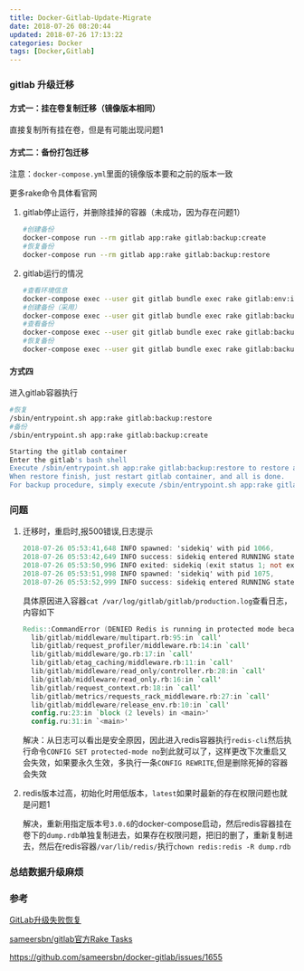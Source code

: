 ```yaml
---
title: Docker-Gitlab-Update-Migrate
date: 2018-07-26 08:20:44
updated: 2018-07-26 17:13:22
categories: Docker
tags: [Docker,Gitlab]
---
```


### gitlab 升级迁移

#### 方式一：挂在卷复制迁移（镜像版本相同）

直接复制所有挂在卷，但是有可能出现问题1

#### 方式二：备份打包迁移

注意：`docker-compose.yml`里面的镜像版本要和之前的版本一致

更多rake命令具体看官网

1. gitlab停止运行，并删除挂掉的容器（未成功，因为存在问题1）

   ```sh
   #创建备份
   docker-compose run --rm gitlab app:rake gitlab:backup:create
   #恢复备份
   docker-compose run --rm gitlab app:rake gitlab:backup:restore
   ```

2. gitlab运行的情况

   ```sh
   #查看环境信息
   docker-compose exec --user git gitlab bundle exec rake gitlab:env:info RAILS_ENV=production
   #创建备份（采用）
   docker-compose exec --user git gitlab bundle exec rake gitlab:backup:create RAILS_ENV=production
   #查看备份
   docker-compose exec --user git gitlab bundle exec rake gitlab:backup:restore RAILS_ENV=production
   #恢复备份
   docker-compose exec --user git gitlab bundle exec rake gitlab:backup:restore BACKUP=1532580339_2018_07_26_10.7.3 RAILS_ENV=production
   ```

#### 方式四

进入gitlab容器执行

```sh
#恢复
/sbin/entrypoint.sh app:rake gitlab:backup:restore
#备份
/sbin/entrypoint.sh app:rake gitlab:backup:create
```



```bash
Starting the gitlab container
Enter the gitlab's bash shell
Execute /sbin/entrypoint.sh app:rake gitlab:backup:restore to restore a backup
When restore finish, just restart gitlab container, and all is done.
For backup procedure, simply execute /sbin/entrypoint.sh app:rake gitlab:backup:create command when you're in gitlab container's shell.
```

### 问题

1. 迁移时，重启时,报500错误,日志提示

   ```verilog
   2018-07-26 05:53:41,648 INFO spawned: 'sidekiq' with pid 1066,
   2018-07-26 05:53:42,649 INFO success: sidekiq entered RUNNING state, process has stayed up for > than 1 seconds (startsecs),
   2018-07-26 05:53:50,996 INFO exited: sidekiq (exit status 1; not expected),
   2018-07-26 05:53:51,998 INFO spawned: 'sidekiq' with pid 1075,
   2018-07-26 05:53:52,999 INFO success: sidekiq entered RUNNING state, process has stayed up for > than 1 seconds (startsecs),
   ```

   具体原因进入容器`cat /var/log/gitlab/gitlab/production.log`查看日志，内容如下

   ```verilog
   Redis::CommandError (DENIED Redis is running in protected mode because protected mode is enabled, no bind address was specified, no authentication password is requested to clients. In this mode connections are only accepted from the loopback interface. If you want to connect from external computers to Redis you may adopt one of the following solutions: 1) Just disable protected mode sending the command 'CONFIG SET protected-mode no' from the loopback interface by connecting to Redis from the same host the server is running, however MAKE SURE Redis is not publicly accessible from internet if you do so. Use CONFIG REWRITE to make this change permanent. 2) Alternatively you can just disable the protected mode by editing the Redis configuration file, and setting the protected mode option to 'no', and then restarting the server. 3) If you started the server manually just for testing, restart it with the '--protected-mode no' option. 4) Setup a bind address or an authentication password. NOTE: You only need to do one of the abovethings in order for the server to start accepting connections from the outside.):
     lib/gitlab/middleware/multipart.rb:95:in `call'
     lib/gitlab/request_profiler/middleware.rb:14:in `call'
     lib/gitlab/middleware/go.rb:17:in `call'
     lib/gitlab/etag_caching/middleware.rb:11:in `call'
     lib/gitlab/middleware/read_only/controller.rb:28:in `call'
     lib/gitlab/middleware/read_only.rb:16:in `call'
     lib/gitlab/request_context.rb:18:in `call'
     lib/gitlab/metrics/requests_rack_middleware.rb:27:in `call'
     lib/gitlab/middleware/release_env.rb:10:in `call'
     config.ru:23:in `block (2 levels) in <main>'
     config.ru:31:in `<main>'
   ```

   解决：从日志可以看出是安全原因，因此进入redis容器执行`redis-cli`然后执行命令`CONFIG SET protected-mode no`到此就可以了，这样更改下次重启又会失效，如果要永久生效，多执行一条`CONFIG REWRITE`,但是删除死掉的容器会失效

2. redis版本过高，初始化时用低版本，`latest`如果时最新的存在权限问题也就是问题1

   解决，重新用指定版本号`3.0.6`的docker-compose启动，然后redis容器挂在卷下的`dump.rdb`单独复制进去，如果存在权限问题，把旧的删了，重新复制进去，然后在redis容器`/var/lib/redis/`执行`chown redis:redis -R dump.rdb`

### 总结数据升级麻烦



### 参考

[GitLab升级失败恢复](https://hearrain.com/gitlab-sheng-ji-shi-bai-hui-fu)

[sameersbn/gitlab官方Rake Tasks](https://hub.docker.com/r/sameersbn/gitlab/#creating-backups)

https://github.com/sameersbn/docker-gitlab/issues/1655
